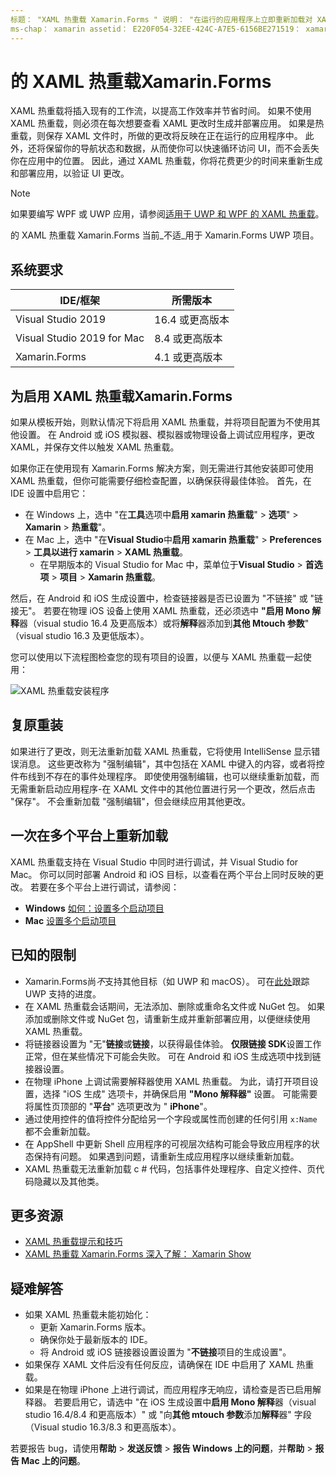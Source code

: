 ```yaml
---
标题： "XAML 热重载 Xamarin.Forms " 说明： "在运行的应用程序上立即重新加载对 XAML 文件所做的更改，使你无需在 Xamarin.Forms 每次 XAML 更改后生成项目。"
ms-chap： xamarin assetid： E220F054-32EE-424C-A7E5-6156BE271519： xamarin 窗体作者： maddyleger1： maleger ms. 日期：03/14/2020 非 loc： [ Xamarin.Forms ， Xamarin.Essentials ]
---
```


# <a name="xaml-hot-reload-for-xamarinforms"></a>的 XAML 热重载Xamarin.Forms

XAML 热重载将插入现有的工作流，以提高工作效率并节省时间。 如果不使用 XAML 热重载，则必须在每次想要查看 XAML 更改时生成并部署应用。 如果是热重载，则保存 XAML 文件时，所做的更改将反映在正在运行的应用程序中。 此外，还将保留你的导航状态和数据，从而使你可以快速循环访问 UI，而不会丢失你在应用中的位置。 因此，通过 XAML 热重载，你将花费更少的时间来重新生成和部署应用，以验证 UI 更改。

> [!NOTE]
> 如果要编写 WPF 或 UWP 应用，请参阅[适用于 UWP 和 WPF 的 XAML 热重载](/visualstudio/debugger/xaml-hot-reload)。
>
> 的 XAML 热重载 Xamarin.Forms 当前_不适_用于 Xamarin.Forms UWP 项目。

## <a name="system-requirements"></a>系统要求

| IDE/框架 | 所需版本 |
|------|------------------|
|Visual Studio 2019 | 16.4 或更高版本
Visual Studio 2019 for Mac | 8.4 或更高版本
Xamarin.Forms | 4.1 或更高版本

## <a name="enable-xaml-hot-reload-for-xamarinforms"></a>为启用 XAML 热重载Xamarin.Forms

如果从模板开始，则默认情况下将启用 XAML 热重载，并将项目配置为不使用其他设置。 在 Android 或 iOS 模拟器、模拟器或物理设备上调试应用程序，更改 XAML，并保存文件以触发 XAML 热重载。

如果你正在使用现有 Xamarin.Forms 解决方案，则无需进行其他安装即可使用 XAML 热重载，但你可能需要仔细检查配置，以确保获得最佳体验。 首先，在 IDE 设置中启用它：

* 在 Windows 上，选中 "在**工具**选项中**启用 xamarin 热重载**"  >  **选项**"  >  **Xamarin**  >  **热重载**"。
* 在 Mac 上，选中 "在**Visual Studio**中**启用 xamarin 热重载**"  >  **Preferences**  >  **工具以进行 xamarin**  >  **XAML 热重载**。
  * 在早期版本的 Visual Studio for Mac 中，菜单位于**Visual Studio**  >  **首选项**  >  **项目**  >  **Xamarin 热重载**。

然后，在 Android 和 iOS 生成设置中，检查链接器是否已设置为 "不链接" 或 "链接无"。 若要在物理 iOS 设备上使用 XAML 热重载，还必须选中 **"启用 Mono 解释**器（visual studio 16.4 及更高版本）或将**解释**器添加到**其他 Mtouch 参数**" （visual studio 16.3 及更低版本）。

您可以使用以下流程图检查您的现有项目的设置，以便与 XAML 热重载一起使用：

![XAML 热重载安装程序](hot-reload-images/hotreloadflowchart.png "XAML 热重载安装流程图")

## <a name="resilient-reloading"></a>复原重装

如果进行了更改，则无法重新加载 XAML 热重载，它将使用 IntelliSense 显示错误消息。 这些更改称为 "强制编辑"，其中包括在 XAML 中键入的内容，或者将控件布线到不存在的事件处理程序。 即使使用强制编辑，也可以继续重新加载，而无需重新启动应用程序-在 XAML 文件中的其他位置进行另一个更改，然后点击 "保存"。 不会重新加载 "强制编辑"，但会继续应用其他更改。

## <a name="reload-on-multiple-platforms-at-once"></a>一次在多个平台上重新加载

XAML 热重载支持在 Visual Studio 中同时进行调试，并 Visual Studio for Mac。 你可以同时部署 Android 和 iOS 目标，以查看在两个平台上同时反映的更改。 若要在多个平台上进行调试，请参阅：
* **Windows** [如何：设置多个启动项目](https://docs.microsoft.com/visualstudio/ide/how-to-set-multiple-startup-projects?view=vs-2019)
* **Mac** [设置多个启动项目](https://docs.microsoft.com/visualstudio/mac/set-startup-projects?view=vsmac-2019)

## <a name="known-limitations"></a>已知的限制

* Xamarin.Forms尚*不*支持其他目标（如 UWP 和 macOS）。 可在[此处](https://developercommunity.visualstudio.com/idea/661682/xaml-hot-reload-for-xamarinforms-on-uwp.html)跟踪 UWP 支持的进度。
* 在 XAML 热重载会话期间，无法添加、删除或重命名文件或 NuGet 包。 如果添加或删除文件或 NuGet 包，请重新生成并重新部署应用，以便继续使用 XAML 热重载。
* 将链接器设置为 "无"**链接**或**链接**，以获得最佳体验。 **仅限链接 SDK**设置工作正常，但在某些情况下可能会失败。 可在 Android 和 iOS 生成选项中找到链接器设置。
* 在物理 iPhone 上调试需要解释器使用 XAML 热重载。 为此，请打开项目设置，选择 "iOS 生成" 选项卡，并确保启用 **"Mono 解释器"** 设置。 可能需要将属性页顶部的 "**平台**" 选项更改为 " **iPhone**"。
* 通过使用控件的值将控件分配给另一个字段或属性而创建的任何引用 `x:Name` 都不会重新加载。
* 在 AppShell 中更新 Shell 应用程序的可视层次结构可能会导致应用程序的状态保持有问题。 如果遇到问题，请重新生成应用程序以继续重新加载。
* XAML 热重载无法重新加载 c # 代码，包括事件处理程序、自定义控件、页代码隐藏以及其他类。

## <a name="more-resources"></a>更多资源

* [XAML 热重载提示和技巧](https://devblogs.microsoft.com/xamarin/tips-tricks-xaml-hot-reload/)
* [XAML 热重载 Xamarin.Forms 深入了解： Xamarin Show](https://www.youtube.com/watch?v=crhjjPjzknk)

## <a name="troubleshooting"></a>疑难解答

* 如果 XAML 热重载未能初始化：
  * 更新 Xamarin.Forms 版本。
  * 确保你处于最新版本的 IDE。
  * 将 Android 或 iOS 链接器设置设置为 "**不链接**项目的生成设置"。
* 如果保存 XAML 文件后没有任何反应，请确保在 IDE 中启用了 XAML 热重载。
* 如果是在物理 iPhone 上进行调试，而应用程序无响应，请检查是否已启用解释器。 若要启用它，请选中 "在 iOS 生成设置中**启用 Mono 解释**器（visual studio 16.4/8.4 和更高版本）" 或 "向**其他 mtouch 参数**添加**解释**器" 字段（Visual studio 16.3/8.3 和更高版本）。

若要报告 bug，请使用**帮助**  >  **发送反馈**  >  **报告 Windows 上的问题**，并**帮助**  >  **报告 Mac 上的问题**。
